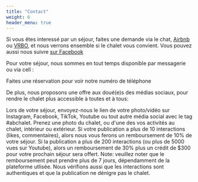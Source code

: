 ```yaml
---
title: "Contact"
weight: 6
header_menu: true
---
```


Si vous êtes interessé par un séjour, faites une demande via le chat, <a href="https://www.airbnb.ca/rooms/38450385?preview_for_ml=true">Airbnb</a> ou <a href="https://www.vrbo.com/2209616?unitId=2774170">VRBO</a>, et nous verrons ensemble si le chalet vous convient. Vous pouvez aussi nous suivre [sur Facebook](https://www.facebook.com/Au-Bonheur-Chalet-113033587116789/)
 
Pour votre séjour, nous sommes en tout temps disponible par messagerie ou via cell :

<div id="template-contact">Faites une réservation pour voir notre numéro de téléphone</div>

De plus, nous proposons une offre aux doué(e)s des médias sociaux, pour rendre le chalet plus accessible à toutes et à tous:

Lors de votre séjour, envoyez-nous le lien de votre photo/vidéo sur Instagram, Facebook, TikTok, Youtube ou tout autre média social avec le tag #abchalet. Prenez une photo du chalet, ou d'une des vos activités au chalet, intérieur ou extérieur. Si votre publication a plus de 10 interactions (likes, commentaires), alors nous vous ferons un remboursement de 10% de votre séjour. Si la publication a plus de 200 interactions (ou plus de 5000 vues sur Youtube), alors un remboursement de 30% plus un crédit de $300 pour votre prochain séjour sera offert. Note: veuillez noter que le remboursement peut prendre plus de 7 jours, dépendamment de la plateforme utlisée. Nous vérifions aussi que les interactions sont authentiques et que la publication ne dénigre pas le chalet.
